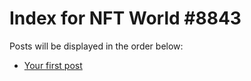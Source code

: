 # Index for NFT World #8843
Posts will be displayed in the order below:

- [Your first post](./001-first.md)

